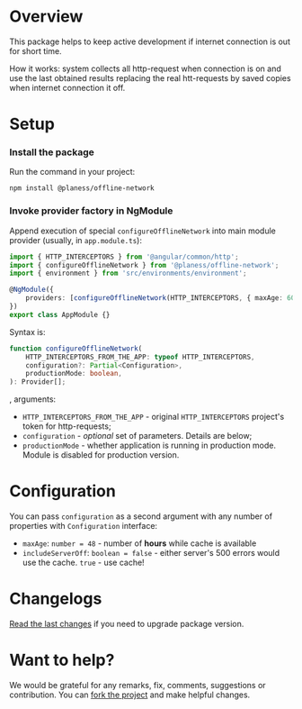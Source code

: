 # Overview

This package helps to keep active development if internet connection is out for short time.

How it works: system collects all http-request when connection is on and use the last obtained
results replacing the real htt-requests by saved copies when internet connection it off.

# Setup

### Install the package

Run the command in your project:

```shell
npm install @planess/offline-network
```

### Invoke provider factory in NgModule

Append execution of special `configureOfflineNetwork` into main module provider (usually,
in `app.module.ts`):

```typescript
import { HTTP_INTERCEPTORS } from '@angular/common/http';
import { configureOfflineNetwork } from '@planess/offline-network';
import { environment } from 'src/environments/environment';

@NgModule({
	providers: [configureOfflineNetwork(HTTP_INTERCEPTORS, { maxAge: 60 }, environment.production)],
})
export class AppModule {}
```

Syntax is:

```typescript
function configureOfflineNetwork(
	HTTP_INTERCEPTORS_FROM_THE_APP: typeof HTTP_INTERCEPTORS,
	configuration?: Partial<Configuration>,
	productionMode: boolean,
): Provider[];
```

, arguments:

- `HTTP_INTERCEPTORS_FROM_THE_APP` - original `HTTP_INTERCEPTORS` project's token for http-requests;
- `configuration` - _optional_ set of parameters. Details are below;
- `productionMode` - whether application is running in production mode. Module is disabled for
  production version.

# Configuration

You can pass `configuration` as a second argument with any number of properties with `Configuration`
interface:

- `maxAge`: `number = 48` - number of **hours** while cache is available
- `includeServerOff`: `boolean = false` - either server's 500 errors would use the cache. `true` -
  use cache!

# Changelogs

[Read the last changes](./CHANGELOG.md) if you need to upgrade package version.

# Want to help?

We would be grateful for any remarks, fix, comments, suggestions or contribution. You
can [fork the project](https://github.com/planess/offline-network-angular) and make helpful changes.
